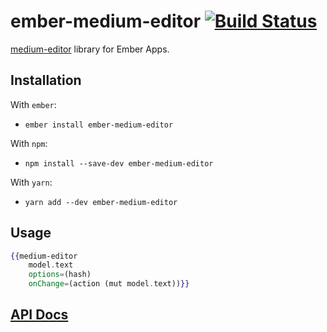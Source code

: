 # ember-medium-editor [![Build Status](https://travis-ci.org/kolybasov/ember-medium-editor.svg?branch=master)](https://travis-ci.org/kolybasov/ember-medium-editor)

[medium-editor](https://github.com/yabwe/medium-editor) library for Ember Apps.

## Installation

With `ember`:

* `ember install ember-medium-editor`

With `npm`:

* `npm install --save-dev ember-medium-editor`

With `yarn`:

* `yarn add --dev ember-medium-editor`

## Usage

```handlebars
{{medium-editor
    model.text
    options=(hash)
    onChange=(action (mut model.text))}}
```

## [API Docs](https://ember-medium-editor.mbasov.me/index.html)
